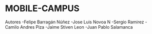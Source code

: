 # MOBILE-CAMPUS
Autores
-Felipe Barragán Núñez
-Jose Luis Novoa N
-Sergio Ramirez
-Camilo Andres Piza
-Jaime Stiven Leon
-Juan Pablo Salamanca
